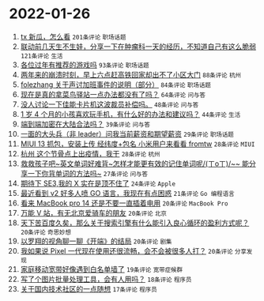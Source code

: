 # 2022-01-26

1. [tx 新瓜，怎么看](https://www.v2ex.com/t/830681) `201条评论` `职场话题`
1. [联动前几天生不生娃，分享一下在肿瘤科一天的经历，不知道自己有这么脆弱](https://www.v2ex.com/t/830642) `121条评论` `生活`
1. [各位过年有推荐的游戏吗](https://www.v2ex.com/t/830638) `93条评论` `职场话题`
1. [两年来的崩溃时刻，早上六点赶高铁回家却出不了小区大门](https://www.v2ex.com/t/830701) `88条评论` `杭州`
1. [folezhang 关于声讨加班事件的说明（部分）](https://www.v2ex.com/t/830717) `84条评论` `职场话题`
1. [现在是真的拿菜鸟驿站一点办法都没有了吗？](https://www.v2ex.com/t/830693) `64条评论` `问与答`
1. [没人讨论一下佳能卡片机这波裁员补偿吗。](https://www.v2ex.com/t/830626) `48条评论` `问与答`
1. [1 岁 4 个月的小孩喜欢玩手机，有什么好的办法和建议吗？](https://www.v2ex.com/t/830744) `44条评论` `生活`
1. [端到端加密在大陆合法吗？](https://www.v2ex.com/t/830661) `39条评论` `问与答`
1. [一面的大头兵（非 leader）问我当前薪资和期望薪资](https://www.v2ex.com/t/830762) `29条评论` `职场话题`
1. [MIUI 13 抓包，安装上传 经纬度+包名 小米用户来看看 fromtw](https://www.v2ex.com/t/830712) `28条评论` `MIUI`
1. [杭州 这个节骨点上出疫情，我干](https://www.v2ex.com/t/830662) `28条评论` `杭州`
1. [救救孩子吧~英文单词好难背~怎样才能更有效的记住单词呢/(ㄒoㄒ)/~~ 能分享一下你背单词的方法吗~](https://www.v2ex.com/t/830713) `27条评论` `问与答`
1. [期待下 SE3,我的 X 实在是顶不住了](https://www.v2ex.com/t/830672) `24条评论` `Apple`
1. [最近看到 v2 好多人喷 GO 语言，我现在有点困惑](https://www.v2ex.com/t/830770) `21条评论` `Go 编程语言`
1. [看来 MacBook pro 14 还是不要一直插着电用](https://www.v2ex.com/t/830773) `20条评论` `MacBook Pro`
1. [万能 V 站，有无北京爱骑车的朋友](https://www.v2ex.com/t/830678) `20条评论` `北京`
1. [天下苦百度久矣，那么关于搜索引擎有什么能引入良心循环的盈利方式呢？](https://www.v2ex.com/t/830667) `20条评论` `奇思妙想`
1. [以罗翔的视角聊一聊《开端》的结局](https://www.v2ex.com/t/830650) `20条评论` `剧集`
1. [我如果说 Pixel 一代现在使用还很流畅，会不会被很多人打？](https://www.v2ex.com/t/830637) `20条评论` `分享发现`
1. [家庭移动宽带好像遇到白名单墙了](https://www.v2ex.com/t/830786) `19条评论` `宽带症候群`
1. [写了个图片批量处理工具，会有人用吗？](https://www.v2ex.com/t/830649) `18条评论` `程序员`
1. [关于国内技术社区的一点随想](https://www.v2ex.com/t/830792) `17条评论` `程序员`
